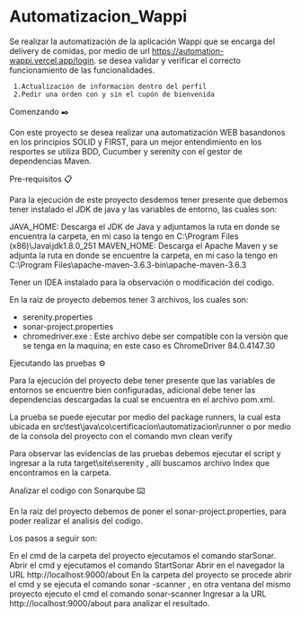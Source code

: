 # Automatizacion_Wappi

Se realizar la automatización de la aplicación Wappi que se encarga del delivery de comidas, por medio de url https://automation-wappi.vercel.app/login. se desea validar y verificar el correcto funcionamiento de las funcionalidades.

     1.Actualización de informaciòn dentro del perfil
     2.Pedir una orden con y sin el cupón de bienvenida


Comenzando ✒️

Con este proyecto se desea realizar una automatización WEB basandonos en los principios SOLID y FIRST, para un mejor entendimiento en los resportes se utiliza BDD, Cucumber y serenity con el gestor de dependencias Maven.

Pre-requisitos 📋

Para la ejecución de este proyecto desdemos tener presente que debemos tener instalado el JDK de java y las variables de entorno, las cuales son:

JAVA_HOME: Descarga el JDK de Java y adjuntamos la ruta en donde se encuentra la carpeta, en mi caso la tengo en C:\Program Files (x86)\Java\jdk1.8.0_251
MAVEN_HOME: Descarga el Apache Maven y se adjunta la ruta en donde se encuentre la carpeta, en mi caso la tengo en C:\Program Files\apache-maven-3.6.3-bin\apache-maven-3.6.3

Tener un IDEA instalado para la observación o modificación del codigo.

En la raiz de proyecto debemos tener 3 archivos, los cuales son:
   - serenity.properties
   - sonar-project.properties
   - chromedriver.exe : Este archivo debe ser compatible con la versiòn que se tenga en la maquina; en este caso  es ChromeDriver 84.0.4147.30

Ejecutando las pruebas ⚙️

Para la ejecución del proyecto debe tener presente que las variables de entornos se encuentre bien configuradas, adicional debe tener las dependencias descargadas la cual se encuentra en el archivo pom.xml.

La prueba se puede ejecutar por medio del package runners, la cual esta ubicada en src\test\java\co\certificacion\automatizacion\runner o por medio de la consola del proyecto con el comando mvn clean verify

Para observar las evidencias de las pruebas debemos ejecutar el script y ingresar a la ruta target\site\serenity , allí buscamos  archivo Index que encontramos en la carpeta.

Analizar el codigo con Sonarqube ⌨️️

En la raiz del proyecto debemos de poner el sonar-project.properties, para poder realizar el analisis del codigo.

Los pasos a seguir son:

En el cmd de la carpeta del proyecto ejecutamos el comando starSonar.
Abrir el cmd y ejecutamos el comando StartSonar
Abrir en el navegador la URL http://localhost:9000/about
En la carpeta del proyecto se procede abrir el cmd y se ejecuta el comando sonar -scanner , en otra ventana del mismo proyecto ejecuto el cmd el comando sonar-scanner
Ingresar a la URL http://localhost:9000/about para analizar el resultado.
